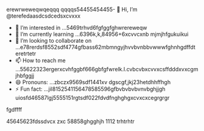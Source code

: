erewrweweqwqeqqq    qqqqs54455454455- 👋 Hi, I’m @terefedaasdcsdcedsxcvxxx
- 👀 I’m interested in ...5469trhvd6fgfggfghwrereweqw
- 🌱 I’m currently learning ...6396k,k,84956+6xcvvcxnb mjmjhfgukuikui
- 💞️ I’m looking to collaborate on ...e78rerdsf8552sdf4774gfbass62mbmngyjhvvbvnbbvwwwfghnhgdffdteretrtetr
- 📫 How to reach me ...55622323ergerxcvhfggbf666gbfgfwrelk.l.cvbcvbxcvvxcsffdddxvxcgmjhbfggjj
- 😄 Pronouns: ...zbczx9569sdf1441xv dgscgf,jkj23hetdhhffhgh
- ⚡ Fun fact: ...jil8152541156478585596gfbvbvbvbvnvbghjjgh
uiosfd46587lgj5555151rgtsdf022fdvdfnghghgxcvxcxcegrgrgr
<!---s555555dgf47448533662453hngbvh
--->fgdffff
45645623fdssdvcx
zxc
58858ghgghjh
1112
trhtrhtr
